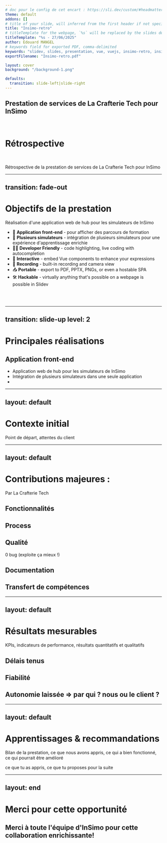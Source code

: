 ```yaml
---
# doc pour le config de cet encart : https://sli.dev/custom/#headmatter
theme: default
addons: []
# title of your slide, will inferred from the first header if not specified
title: "Insimo-retro"
# titleTemplate for the webpage, `%s` will be replaced by the slides deck's title
titleTemplate: "%s - 27/06/2025"
author: Edouard MANGEL
# keywords field for exported PDF, comma-delimited
keywords: "slidev, slides, presentation, vue, vuejs, insimo-retro, insimo, retro"
exportFilename: "Insimo-retro.pdf"

layout: cover
background: "/background-1.png"

defaults:
  transition: slide-left|slide-right
---
```


## Prestation de services de La Crafterie Tech pour InSimo
<br>

# Rétrospective
<br>

Rétrospective de la prestation de services de La Crafterie Tech pour InSimo


<!--
The last comment block of each slide will be treated as slide notes. It will be visible and editable in Presenter Mode along with the slide. [Read more in the docs](https://sli.dev/guide/syntax.html#notes)
-->

---
transition: fade-out
---

# Objectifs de la prestation 
Réalisation d'une application web de hub pour les simulateurs de InSimo

- 📝 **Application front-end** -  pour afficher des parcours de formation
- 🎨 **Plusieurs simulateurs** -  intégration de plusieurs simulateurs pour une expérience d'apprentissage enrichie
- 🧑‍💻 **Developer Friendly** - code highlighting, live coding with autocompletion
- 🤹 **Interactive** - embed Vue components to enhance your expressions
- 🎥 **Recording** - built-in recording and camera view
- 📤 **Portable** - export to PDF, PPTX, PNGs, or even a hostable SPA
- 🛠 **Hackable** - virtually anything that's possible on a webpage is possible in Slidev
<br>
<br>


---
transition: slide-up
level: 2
---

# Principales réalisations 

## Application front-end
- Application web de hub pour les simulateurs de InSimo
- Intégration de plusieurs simulateurs dans une seule application
- 

---
layout: default
---

# Contexte initial 
Point de départ, attentes du client


---
layout: default
---

# Contributions majeures : 
Par La Crafterie Tech

## Fonctionnalités 

## Process 

## Qualité 

0 bug (exploite ça mieux !)

## Documentation

## Transfert de compétences

---
layout: default
---

# Résultats mesurables 
KPIs, indicateurs de performance, résultats quantitatifs et qualitatifs

## Délais tenus

## Fiabilité

## Autonomie laissée => par qui ? nous ou le client ?

---
layout: default
---

# Apprentissages & recommandations 
Bilan de la prestation, ce que nous avons appris, ce qui a bien fonctionné, ce qui pourrait être amélioré



ce que tu as appris, ce que tu proposes pour la suite





---
layout: end
---

# Merci pour cette opportunité 

## Merci à toute l'équipe d'InSimo pour cette collaboration enrichissante!